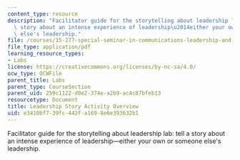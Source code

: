 ```yaml
---
content_type: resource
description: "Facilitator guide for the storytelling about leadership lab: tell a\
  \ story about an intense experience of leadership\u2014either your own or someone\
  \ else's leadership."
file: /courses/15-277-special-seminar-in-communications-leadership-and-personal-effectiveness-coaching-fall-2008/e3410bf739fc442fa1698e6e393632b1_guide_04.pdf
file_type: application/pdf
learning_resource_types:
- Labs
license: https://creativecommons.org/licenses/by-nc-sa/4.0/
ocw_type: OCWFile
parent_title: Labs
parent_type: CourseSection
parent_uid: 259c1122-d0e2-374e-a2b9-ac4c87bfeb13
resourcetype: Document
title: Leadership Story Activity Overview
uid: e3410bf7-39fc-442f-a169-8e6e393632b1
---
```

Facilitator guide for the storytelling about leadership lab: tell a story about an intense experience of leadership—either your own or someone else's leadership.